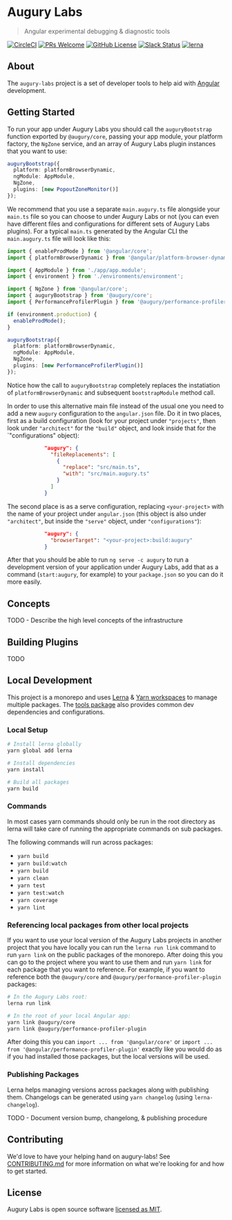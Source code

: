 # Augury Labs

> Angular experimental debugging & diagnostic tools

[![CircleCI](https://circleci.com/gh/rangle/augury-labs.svg?style=svg&circle-token=3b4d4e15a644445f9bf5d449fa5746ba774bfcdf)](https://circleci.com/gh/rangle/augury-labs) [![PRs Welcome](https://img.shields.io/badge/PRs-welcome-brightgreen.svg?style=flat-square)](http://makeapullrequest.com) [![GitHub License](https://img.shields.io/badge/license-MIT-blue.svg?style=flat-square)](./LICENSE) [![Slack Status](https://augury-slack.herokuapp.com/badge.svg)](https://augury-slack.herokuapp.com) [![lerna](https://img.shields.io/badge/maintained%20with-lerna-cc00ff.svg)](https://lernajs.io/)

## About

The `augury-labs` project is a set of developer tools to help aid with [Angular](https://angular.io) development.

## Getting Started

To run your app under Augury Labs you should call the `auguryBootstrap` function exported by `@augury/core`,
passing your app module, your platform factory, the `NgZone` service, and an array of Augury Labs plugin instances that
you want to use:

```ts
auguryBootstrap({
  platform: platformBrowserDynamic,
  ngModule: AppModule,
  NgZone,
  plugins: [new PopoutZoneMonitor()]
});
```

We recommend that you use a separate `main.augury.ts` file alongside your `main.ts` file so you can choose
to under Augury Labs or not (you can even have different files and configurations for different sets of
Augury Labs plugins). For a typical `main.ts` generated by the Angular CLI the `main.augury.ts` file will
look like this:

```ts
import { enableProdMode } from '@angular/core';
import { platformBrowserDynamic } from '@angular/platform-browser-dynamic';

import { AppModule } from './app/app.module';
import { environment } from './environments/environment';

import { NgZone } from '@angular/core';
import { auguryBootstrap } from '@augury/core';
import { PerformanceProfilerPlugin } from '@augury/performance-profiler-plugin';

if (environment.production) {
  enableProdMode();
}

auguryBootstrap({
  platform: platformBrowserDynamic,
  ngModule: AppModule,
  NgZone,
  plugins: [new PerformanceProfilerPlugin()]
});
```

Notice how the call to `auguryBootstrap` completely replaces the instatiation of
`platformBrowserDynamic` and subsequent `bootstrapModule` method call.

In order to use this alternative main file instead of the usual one you need to add
a new `augury` configuration to the `angular.json` file. Do it in two places, first as
a build configuration (look for your project under `"projects"`, then look under `"architect"`
for the `"build"` object, and look inside that for the `"configurations" object):

```json
            "augury": {
              "fileReplacements": [
                {
                  "replace": "src/main.ts",
                  "with": "src/main.augury.ts"
                }
              ]
            }
```

The second place is as a serve configuration, replacing `<your-project>` with the
name of your project under `angular.json` (this object is also under `"architect"`, but inside the `"serve"`
object, under `"configurations"`):

```json
            "augury": {
              "browserTarget": "<your-project>:build:augury"
            }
```

After that you should be able to run `ng serve -c augury` to run a development version of your
application under Augury Labs, add that as a command (`start:augury`, for example) to your `package.json`
so you can do it more easily.

## Concepts

TODO - Describe the high level concepts of the infrastructure

## Building Plugins

TODO

## Local Development

This project is a monorepo and uses [Lerna](https://github.com/lerna/lerna) & [Yarn workspaces](https://yarnpkg.com/lang/en/docs/workspaces/) to manage multiple packages. The [tools package](./packages/tools)
also provides common dev dependencies and configurations.

### Local Setup

```sh
# Install lerna globally
yarn global add lerna

# Install dependencies
yarn install

# Build all packages
yarn build
```

### Commands

In most cases yarn commands should only be run in the root directory as lerna will take care of
running the appropriate commands on sub packages.

The following commands will run across packages:

- `yarn build`
- `yarn build:watch`
- `yarn build`
- `yarn clean`
- `yarn test`
- `yarn test:watch`
- `yarn coverage`
- `yarn lint`

### Referencing local packages from other local projects

If you want to use your local version of the Augury Labs projects in another
project that you have locally you can run the `lerna run link` command to run
`yarn link` on the public packages of the monorepo. After doing this you can
go to the project where you want to use them and run `yarn link` for each
package that you want to reference. For example, if you want to reference
both the `@augury/core` and `@augury/performance-profiler-plugin` packages:

```sh
# In the Augury Labs root:
lerna run link

# In the root of your local Angular app:
yarn link @augury/core
yarn link @augury/performance-profiler-plugin
```

After doing this you can `import ... from '@angular/core'` or
`import ... from '@angular/performance-profiler-plugin'` exactly like you
would do as if you had installed those packages, but the local versions will
be used.

### Publishing Packages

Lerna helps managing versions across packages along with publishing them. Changelogs can be generated using `yarn changelog` (using `lerna-changelog`).

TODO - Document version bump, changelong, & publishing procedure

## Contributing

We'd love to have your helping hand on augury-labs! See [CONTRIBUTING.md](./github/contributing.md) for more information on what we're looking for and how to get started.

## License

Augury Labs is open source software [licensed as MIT](./LICENSE).
